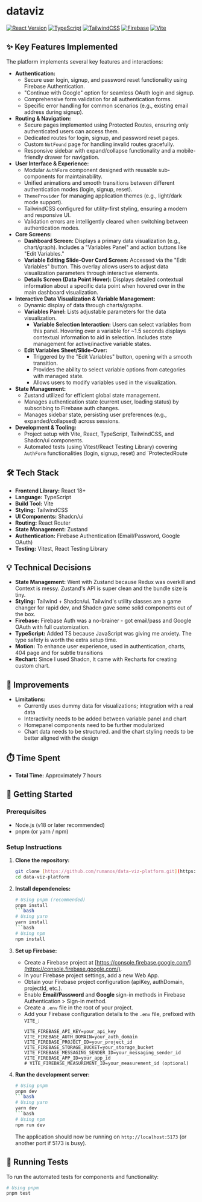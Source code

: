 # dataviz

[![React Version](https://img.shields.io/badge/react-18%2B-61DAFB.svg)](https://reactjs.org/)
[![TypeScript](https://img.shields.io/badge/typescript-%233178C6.svg?style=flat&logo=typescript&logoColor=white)](https://www.typescriptlang.org/)
[![TailwindCSS](https://img.shields.io/badge/tailwindcss-%2338B2AC.svg?style=flat&logo=tailwind-css&logoColor=white)](https://tailwindcss.com/)
[![Firebase](https://img.shields.io/badge/firebase-%23FFCA28.svg?style=flat&logo=firebase&logoColor=black)](https://firebase.google.com/)
[![Vite](https://img.shields.io/badge/vite-%23646CFF.svg?style=flat&logo=vite&logoColor=white)](https://vitejs.dev/)

## ✨ Key Features Implemented

The platform implements several key features and interactions:

* **Authentication:**
    * Secure user login, signup, and password reset functionality using Firebase Authentication.
    * "Continue with Google" option for seamless OAuth login and signup.
    * Comprehensive form validation for all authentication forms.
    * Specific error handling for common scenarios (e.g., existing email address during signup).
* **Routing & Navigation:**
    * Secure pages implemented using Protected Routes, ensuring only authenticated users can access them.
    * Dedicated routes for login, signup, and password reset pages.
    * Custom `NotFound` page for handling invalid routes gracefully.
    * Responsive sidebar with expand/collapse functionality and a mobile-friendly drawer for navigation.
* **User Interface & Experience:**
    * Modular `AuthForm` component designed with reusable sub-components for maintainability.
    * Unified animations and smooth transitions between different authentication modes (login, signup, reset).
    * `ThemeProvider` for managing application themes (e.g., light/dark mode support).
    * TailwindCSS configured for utility-first styling, ensuring a modern and responsive UI.
    * Validation errors are intelligently cleared when switching between authentication modes.
* **Core Screens:**
    * **Dashboard Screen:** Displays a primary data visualization (e.g., chart/graph). Includes a "Variables Panel" and action buttons like "Edit Variables."
    * **Variable Editing Slide-Over Card Screen:** Accessed via the "Edit Variables" button. This overlay allows users to adjust data visualization parameters through interactive elements.
    * **Details Screen (Data Point Hover):** Displays detailed contextual information about a specific data point when hovered over in the main dashboard visualization.
* **Interactive Data Visualization & Variable Management:**
    * Dynamic display of data through charts/graphs.
    * **Variables Panel:** Lists adjustable parameters for the data visualization.
        * **Variable Selection Interaction:** Users can select variables from this panel. Hovering over a variable for ~1.5 seconds displays contextual information to aid in selection. Includes state management for active/inactive variable states.
    * **Edit Variables Sheet/Slide-Over:**
        * Triggered by the "Edit Variables" button, opening with a smooth transition.
        * Provides the ability to select variable options from categories with managed state.
        * Allows users to modify variables used in the visualization.
* **State Management:**
    * Zustand utilized for efficient global state management.
    * Manages authentication state (current user, loading status) by subscribing to Firebase auth changes.
    * Manages sidebar state, persisting user preferences (e.g., expanded/collapsed) across sessions.
* **Development & Tooling:**
    * Project setup with Vite, React, TypeScript, TailwindCSS, and Shadcn/ui components.
    * Automated tests (using Vitest/React Testing Library) covering `AuthForm` functionalities (login, signup, reset) and `ProtectedRoute


## 🛠️ Tech Stack

* **Frontend Library:** React 18+
* **Language:** TypeScript
* **Build Tool:** Vite
* **Styling:** TailwindCSS
* **UI Components:** Shadcn/ui
* **Routing:** React Router
* **State Management:** Zustand
* **Authentication:** Firebase Authentication (Email/Password, Google OAuth)
* **Testing:** Vitest, React Testing Library


## 💡 Technical Decisions
* **State Management:** Went with Zustand because Redux was overkill and Context is messy. Zustand's API is super clean and the bundle size is tiny.
* **Styling:** Tailwind + Shadcn/ui. Tailwind's utility classes are a game changer for rapid dev, and Shadcn gave some solid components out of the box.
* **Firebase:** Firebase Auth was a no-brainer - got email/pass and Google OAuth with full customization.
* **TypeScript:** Added TS because JavaScript was giving me anxiety. The type safety is worth the extra setup time.
* **Motion:**  To enhance user experience, used in authentication, charts, 404 page and for subtle transitions
* **Rechart:** Since I used Shadcn, It came with Recharts for creating custom chart. 

## 🚧 Improvements
* **Limitations:**
    * Currently uses dummy data for visualizations; integration with a real data
    * Interactivity needs to be added between variable panel and chart
    * Homepanel components need to be further modularized
    * Chart data needs to be structured. and the chart styling needs to be better aligned with the design

## ⏱️ Time Spent
* **Total Time:** Approximately 7 hours


## 🚀 Getting Started

### Prerequisites

* Node.js (v18 or later recommended)
* pnpm (or yarn / npm)

### Setup Instructions

1.  **Clone the repository:**
    ```bash
    git clone [https://github.com/rumanos/data-viz-platform.git](https://github.com/rumanos/data-viz-platform.git)
    cd data-viz-platform
    ```

2.  **Install dependencies:**
    ```bash
    # Using pnpm (recommended)
    pnpm install
    ```bash
    # Using yarn
    yarn install
    ```bash
    # Using npm
    npm install
    ```

3.  **Set up Firebase:**
    * Create a Firebase project at [https://console.firebase.google.com/](https://console.firebase.google.com/).
    * In your Firebase project settings, add a new Web App.
    * Obtain your Firebase project configuration (apiKey, authDomain, projectId, etc.).
    * Enable **Email/Password** and **Google** sign-in methods in Firebase Authentication > Sign-in method.
    * Create a `.env` file in the root of your project.
    * Add your Firebase configuration details to the `.env` file, prefixed with `VITE_`:
        ```env
        VITE_FIREBASE_API_KEY=your_api_key
        VITE_FIREBASE_AUTH_DOMAIN=your_auth_domain
        VITE_FIREBASE_PROJECT_ID=your_project_id
        VITE_FIREBASE_STORAGE_BUCKET=your_storage_bucket
        VITE_FIREBASE_MESSAGING_SENDER_ID=your_messaging_sender_id
        VITE_FIREBASE_APP_ID=your_app_id
        # VITE_FIREBASE_MEASUREMENT_ID=your_measurement_id (optional)
        ```

4.  **Run the development server:**
    ```bash
    # Using pnpm
    pnpm dev
    ```bash
    # Using yarn
    yarn dev
    ```bash
    # Using npm
    npm run dev
    ```
    The application should now be running on `http://localhost:5173` (or another port if 5173 is busy).

## 🧪 Running Tests

To run the automated tests for components and functionality:
```bash
# Using pnpm
pnpm test